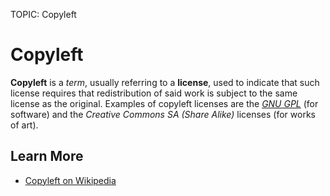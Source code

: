 TOPIC: Copyleft

# Copyleft

**Copyleft** is a *term*, usually referring to a **license**, used to indicate that such license
requires that redistribution of said work is subject to the same license as the original.
Examples of copyleft licenses are the *[GNU GPL](/en/glossary/GPL)* (for software) and
the *Creative Commons SA (Share Alike)* licenses (for works of art).

## Learn More

- [Copyleft on Wikipedia](https://en.wikipedia.org/wiki/Copyleft)
